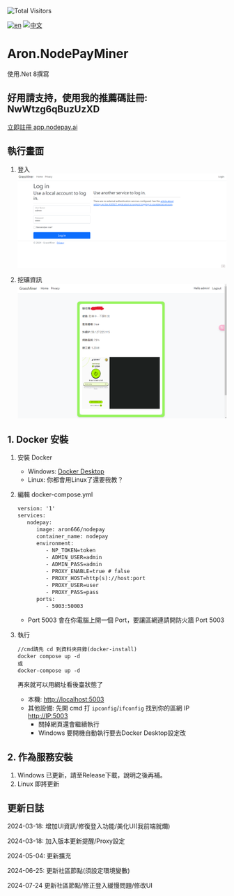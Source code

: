 ![Total Visitors](https://komarev.com/ghpvc/?username=aron-666NodePayMiner&color=green)

[![en](https://img.shields.io/badge/lang-en-red.svg)](https://github.com/aron-666/Aron.NodePayMiner/blob/master/Readme.en.md)
[![中文](https://img.shields.io/badge/lang-中文-blue.svg)](https://github.com/aron-666/Aron.NodePayMiner)

# Aron.NodePayMiner 
使用.Net 8撰寫


## 好用請支持，使用我的推薦碼註冊: NwWtzg6qBuzUzXD
[立即註冊 app.nodepay.ai](https://app.nodepay.ai/register?ref=NwWtzg6qBuzUzXD)


## 執行畫面
1. 登入
![image](https://github.com/aron-666/Aron.NodePayMiner/blob/master/%E6%88%AA%E5%9C%96/%E5%BE%8C%E8%87%BA%E7%99%BB%E5%85%A5%E7%95%AB%E9%9D%A2.png?raw=true)

2. 挖礦資訊
![image](https://github.com/aron-666/Aron.NodePayMiner/blob/master/%E6%88%AA%E5%9C%96/%E6%8C%96%E7%A4%A6%E7%95%AB%E9%9D%A2.png?raw=true)

## 1. Docker 安裝
1. 安裝 Docker
   - Windows: [Docker Desktop](https://www.docker.com/products/docker-desktop/)
   - Linux: 你都會用Linux了還要我教？


2. 編輯 docker-compose.yml 
   ```
   version: '1'
   services:
      nodepay:
         image: aron666/nodepay
         container_name: nodepay
         environment:
            - NP_TOKEN=token
            - ADMIN_USER=admin
            - ADMIN_PASS=admin
            - PROXY_ENABLE=true # false
            - PROXY_HOST=http(s)://host:port
            - PROXY_USER=user
            - PROXY_PASS=pass
         ports:
            - 5003:50003
   ```

   - Port 5003 會在你電腦上開一個 Port，要讓區網連請開防火牆 Port 5003

3. 執行
   ```
   //cmd請先 cd 到資料夾目錄(docker-install)
   docker compose up -d
   或
   docker-compose up -d
   ```
   再來就可以用網址看後臺狀態了

   - 本機: [http://localhost:5003](http://localhost:5003)
   - 其他設備: 先開 cmd 打 `ipconfig`/`ifconfig` 找到你的區網 IP [http://IP:5003](http://IP:5003)
     - 關掉網頁還會繼續執行
     - Windows 要開機自動執行要去Docker Desktop設定改

## 2. 作為服務安裝
1. Windows 已更新，請至Release下載，說明之後再補。
2. Linux 即將更新

## 更新日誌
2024-03-18: 增加UI資訊/修復登入功能/美化UI(我前端就爛)

2024-03-18: 加入版本更新提醒/Proxy設定

2024-05-04: 更新擴充

2024-06-25: 更新社區節點(須設定環境變數)

2024-07-24  更新社區節點/修正登入緩慢問題/修改UI
